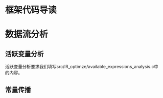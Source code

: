 # 框架代码导读

# 数据流分析
## 活跃变量分析
活跃变量分析要求我们填写src/IR_optimze/available_expressions_analysis.c中的内容。

## 常量传播
